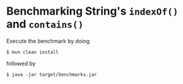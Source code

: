 # Benchmarking String's `indexOf()` and `contains()`

Execute the benchmark by doing

`$ mvn clean install`

followed by 

`$ java -jar target/benchmarks.jar`
